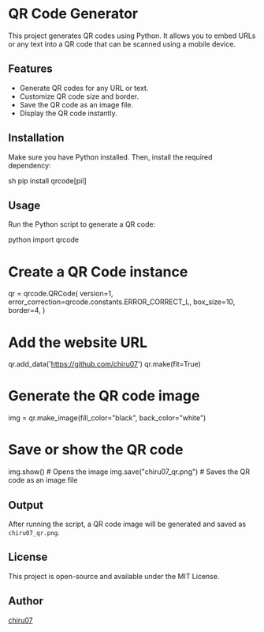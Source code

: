 # QR Code Generator

This project generates QR codes using Python. It allows you to embed URLs or any text into a QR code that can be scanned using a mobile device.

## Features
- Generate QR codes for any URL or text.
- Customize QR code size and border.
- Save the QR code as an image file.
- Display the QR code instantly.

## Installation
Make sure you have Python installed. Then, install the required dependency:

sh
pip install qrcode[pil]


## Usage
Run the Python script to generate a QR code:

python
import qrcode

# Create a QR Code instance
qr = qrcode.QRCode(
    version=1,
    error_correction=qrcode.constants.ERROR_CORRECT_L,
    box_size=10,
    border=4,
)

# Add the website URL
qr.add_data('https://github.com/chiru07')
qr.make(fit=True)

# Generate the QR code image
img = qr.make_image(fill_color="black", back_color="white")

# Save or show the QR code
img.show()  # Opens the image
img.save("chiru07_qr.png")  # Saves the QR code as an image file


## Output
After running the script, a QR code image will be generated and saved as `chiru07_qr.png`.

## License
This project is open-source and available under the MIT License.

## Author
[chiru07](https://github.com/chiru07)

